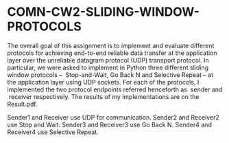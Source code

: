 # COMN-CW2-SLIDING-WINDOW-PROTOCOLS
The overall goal of this assignment is to implement and evaluate different protocols for
achieving end-​to-​end reliable data transfer at the application layer over the unreliable
datagram protocol (UDP) transport protocol. In particular, we were asked to implement
in Python three different sliding window protocols – ​ Stop​-and-​Wait, Go Back N and
Selective Repeat – at the application layer using UDP sockets. For each of the protocols, I implemented the two protocol endpoints referred henceforth
as ​ sender and ​ receiver respectively. The results of my implementations are on the Result.pdf.

Sender1 and Receiver use UDP for communication. Sender2 and Receiver2 use Stop and Wait. Sender3 and Receiver3 use Go Back N. Sender4 and Receiver4 use Selective Repeat.
